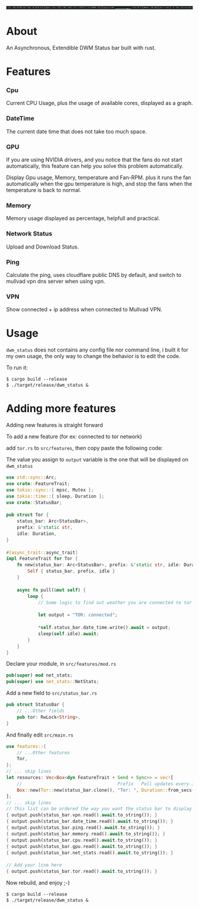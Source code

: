 ![Screenshot](.github/screenshot.png)

# About

An Asynchronous, Extendible DWM Status bar built with rust.

# Features

### Cpu

Current CPU Usage, plus the usage of available cores, displayed as a graph.

### DateTime

The current date time that does not take too much space.

### GPU

If you are using NVIDIA drivers, and you notice that the fans do not start
automatically, this feature can help you solve this problem automatically.

Display Gpu usage, Memory, temperature and Fan-RPM. plus it runs the fan automatically
when the gpu temperature is high, and stop the fans when the temperature is
back to normal.

### Memory

Memory usage displayed as percentage, helpfull and practical.

### Network Status

Upload and Download Status.

### Ping

Calculate the ping, uses cloudflare public DNS by default, and switch to
mullvad vpn dns server when using vpn.

### VPN

Show connected + ip address when connected to Mullvad VPN.

# Usage

`dwm_status` does not contains any config file nor command line, i built it
for my own usage, the only way to change the behavior is to edit the code.

To run it:

```
$ cargo build --release
$ ./target/release/dwm_status &
```

# Adding more features

Adding new features is straight forward

To add a new feature (for ex: connected to tor network)

add `tor.rs` to `src/features`, then copy paste the following code:

The value you assign to `output` variable is the one that will be displayed on
`dwm_status`

```rust
use std::sync::Arc;
use crate::FeatureTrait;
use tokio::sync::{ mpsc, Mutex };
use tokio::time::{ sleep, Duration };
use crate::StatusBar;

pub struct Tor {
    status_bar: Arc<StatusBar>,
    prefix: &'static str,
    idle: Duration,
}

#[async_trait::async_trait]
impl FeatureTrait for Tor {
    fn new(status_bar: Arc<StatusBar>, prefix: &'static str, idle: Duration) -> Self {
        Self { status_bar, prefix, idle }
    }

    async fn pull(&mut self) {
        loop {
            // Some logic to find out weather you are connected to tor or not

            let output = "TOR: connected";

            *self.status_bar.date_time.write().await = output;
            sleep(self.idle).await;
        }
    }
}
```

Declare your module, in `src/features/mod.rs`

```rust
pub(super) mod net_stats;
pub(super) use net_stats::NetStats;
```

Add a new field to `src/status_bar.rs`

```rust
pub struct StatusBar {
    // ...Other fields
    pub tor: RwLock<String>,
}
```

And finally edit `src/main.rs`

```rust
use features::{
    // ...Other features
    Tor,
};
// ... skip lines
let resources: Vec<Box<dyn FeatureTrait + Send + Sync>> = vec![
    //                                    Prefix   Poll updates every 1 second
    Box::new(Tor::new(status_bar.clone(), "Tor: ", Duration::from_secs(1))),
];
// ... skip lines
// This list can be ordered the way you want the status bar to display updates:
{ output.push(status_bar.vpn.read().await.to_string()); }
{ output.push(status_bar.date_time.read().await.to_string()); }
{ output.push(status_bar.ping.read().await.to_string()); }
{ output.push(status_bar.memory.read().await.to_string()); }
{ output.push(status_bar.cpu.read().await.to_string()); }
{ output.push(status_bar.gpu.read().await.to_string()); }
{ output.push(status_bar.net_stats.read().await.to_string()); }

// Add your line here
{ output.push(status_bar.tor.read().await.to_string()); }
```

Now rebuild, and enjoy ;-)

```
$ cargo build --release
$ ./target/release/dwm_status &
```
